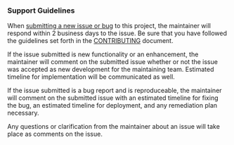 ### Support Guidelines

When [submitting a new issue or bug](https://github.com/CMSgov/qpp-conversion-tool/issues/new) to this project, the maintainer will respond within 2 business days to the issue. Be sure that you have followed the guidelines set forth in the [CONTRIBUTING](https://github.com/CMSgov/qpp-conversion-tool/blob/master/.github/CONTRIBUTING.md#submit-issue) document.

If the issue submitted is new functionality or an enhancement, the maintainer will comment on the submitted issue whether or not the issue was accepted as new development for the maintaining team. Estimated timeline for implementation will be communicated as well.

If the issue submitted is a bug report and is reproduceable, the maintainer will comment on the submitted issue with an estimated timeline for fixing the bug, an estimated timeline for deployment, and any remediation plan necessary.

Any questions or clarification from the maintainer about an issue will take place as comments on the issue.

